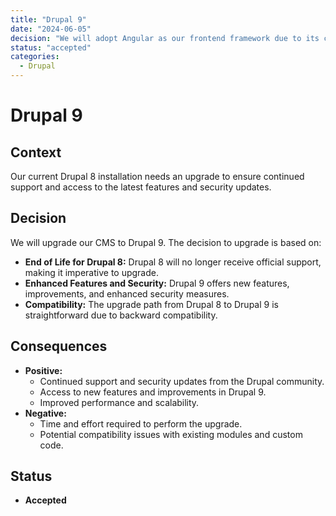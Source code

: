 ```yaml
---
title: "Drupal 9"
date: "2024-06-05"
decision: "We will adopt Angular as our frontend framework due to its comprehensive tooling, strong typing with TypeScript, and suitability for building large-scale applications."
status: "accepted"
categories:
  - Drupal
---
```


# Drupal 9

## Context

Our current Drupal 8 installation needs an upgrade to ensure continued support and access to the latest features and security updates.

## Decision

We will upgrade our CMS to Drupal 9. The decision to upgrade is based on:

- **End of Life for Drupal 8:** Drupal 8 will no longer receive official support, making it imperative to upgrade.
- **Enhanced Features and Security:** Drupal 9 offers new features, improvements, and enhanced security measures.
- **Compatibility:** The upgrade path from Drupal 8 to Drupal 9 is straightforward due to backward compatibility.

## Consequences

- **Positive:**
  - Continued support and security updates from the Drupal community.
  - Access to new features and improvements in Drupal 9.
  - Improved performance and scalability.
- **Negative:**
  - Time and effort required to perform the upgrade.
  - Potential compatibility issues with existing modules and custom code.

## Status

- **Accepted**
